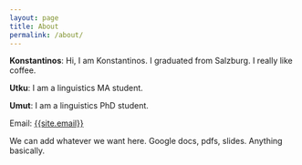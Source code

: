 ```yaml
---
layout: page
title: About
permalink: /about/
---
```

<p>


<b>Konstantinos</b>: Hi, I am Konstantinos. I graduated from Salzburg. I really like coffee.



<b>Utku</b>: I am a linguistics MA student.



<b>Umut</b>: I am a linguistics PhD student.

</p>

Email: <a href="mailto:{{site.email}}?Subject=From Blog Site:">{{site.email}}</a>


We can add whatever we want here. Google docs, pdfs, slides. Anything basically.

<!-- ## Resume
<iframe src="https://drive.google.com/open?id=18xHF4SRS3pEAnxkowZhucR2UFtVALNuD" width="100%" height="900"></iframe>
-->
